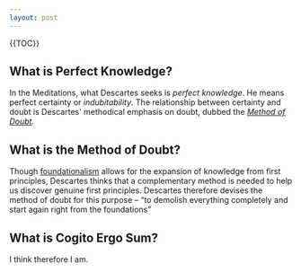 ```yaml
---
layout: post
---
```


{{TOC}}

## What is Perfect Knowledge?
In the Meditations, what Descartes seeks is *perfect knowledge*. He means perfect certainty or *indubitability*. The relationship between certainty and doubt is Descartes' methodical emphasis on doubt, dubbed the *[Method of Doubt](#method-of-doubt).*

## What is the Method of Doubt?
Though [foundationalism](/foundationalism) allows for the expansion of knowledge from first principles, Descartes thinks that a complementary method is needed to help us discover genuine first principles. Descartes therefore devises the method of doubt for this purpose – “to demolish everything completely and start again right from the foundations”

## What is Cogito Ergo Sum?
I think therefore I am.
